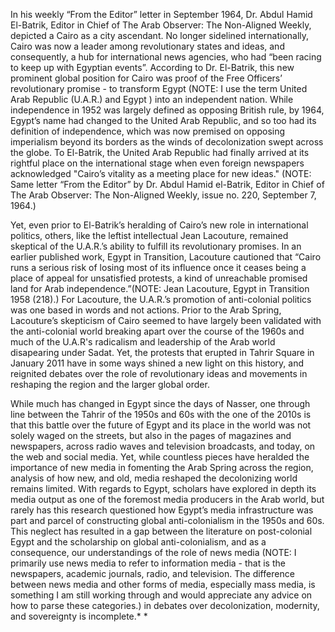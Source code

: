 In his weekly “From the Editor” letter in September 1964, Dr. Abdul Hamid El-Batrik, Editor in Chief of The Arab Observer: The Non-Aligned Weekly, depicted a Cairo as a city ascendant. No longer sidelined internationally, Cairo was now a leader among revolutionary states and ideas, and consequently, a hub for international news agencies, who had “been racing to keep up with Egyptian events”. According to Dr. El-Batrik, this new prominent global position for Cairo was proof of the Free Officers’ revolutionary promise - to transform Egypt (NOTE:  I use the term United Arab Republic (U.A.R.) and Egypt ) into an independent nation.  While independence in 1952 was largely defined as opposing British rule, by 1964, Egypt’s name had changed to the United Arab Republic, and so too had its definition of independence, which was now premised on opposing imperialism beyond its borders as the winds of decolonization swept across the globe. To El-Batrik, the United Arab Republic had finally arrived at its rightful place on the international stage when even foreign newspapers acknowledged "Cairo’s vitality as a meeting place for new ideas." (NOTE:  Same letter “From the Editor” by Dr. Abdul Hamid el-Batrik, Editor in Chief of The Arab Observer: The Non-Aligned Weekly, issue no. 220, September 7, 1964.) 

Yet, even prior to El-Batrik’s heralding of Cairo’s new role in international politics, others, like the leftist intellectual Jean Lacouture, remained skeptical of the U.A.R.’s ability to fulfill its revolutionary promises. In an earlier published work, Egypt in Transition, Lacouture cautioned that “Cairo runs a serious risk of losing most of its influence once it ceases being a place of appeal for unsatisfied protests, a kind of unreachable promised land for Arab independence.”(NOTE: Jean Lacouture, Egypt in Transition 1958 (218).) For Lacouture, the U.A.R.’s promotion of anti-colonial politics was one based in words and not actions. Prior to the Arab Spring, Lacouture’s skepticism of Cairo seemed to have largely been validated with the anti-colonial world breaking apart over the course of the 1960s and much of the U.A.R's radicalism and leadership of the Arab world disapearing under Sadat. Yet, the protests that erupted in Tahrir Square in January 2011 have in some ways shined a new light on this history, and reignited debates over the role of revolutionary ideas and movements in reshaping the region and the larger global order.

While much has changed in Egypt since the days of Nasser, one through line between the Tahrir of the 1950s and 60s with the one of the 2010s is that this battle over the future of Egypt and its place in the world was not solely waged on the streets, but also in the pages of magazines and newspapers, across radio waves and television broadcasts, and today, on the web and social media. Yet, while countless pieces have heralded the importance of new media in fomenting the Arab Spring across the region, analysis of how new, and old, media reshaped the decolonizing world remains limited. With regards to Egypt, scholars have explored in depth its media output as one of the foremost media producers in the Arab world, but rarely has this research questioned how Egypt’s media infrastructure was part and parcel of constructing global anti-colonialism in the 1950s and 60s. This neglect has resulted in a gap between the literature on post-colonial Egypt and the scholarship on global anti-colonialism, and as a consequence, our understandings of the role of news media (NOTE:  I primarily use news media to refer to information media - that is the newspapers, academic journals, radio, and television. The difference between news media and other forms of media, especially mass media, is something I am still working through and would appreciate any advice on how to parse these categories.) in debates over decolonization, modernity, and sovereignty is incomplete.\* \*
